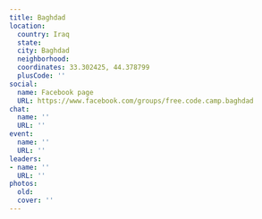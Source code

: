 ```yaml
---
title: Baghdad
location:
  country: Iraq
  state: 
  city: Baghdad
  neighborhood: 
  coordinates: 33.302425, 44.378799
  plusCode: ''
social:
  name: Facebook page
  URL: https://www.facebook.com/groups/free.code.camp.baghdad
chat:
  name: ''
  URL: ''
event:
  name: ''
  URL: ''
leaders:
- name: ''
  URL: ''
photos:
  old: 
  cover: ''
---
```

